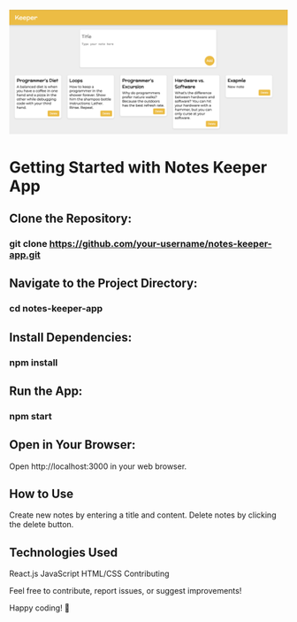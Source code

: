 ![website exapmle](website.png)

# Getting Started with Notes Keeper App

## Clone the Repository:

### git clone https://github.com/your-username/notes-keeper-app.git

## Navigate to the Project Directory:

### cd notes-keeper-app

## Install Dependencies:

### npm install

## Run the App:

### npm start

## Open in Your Browser:

Open http://localhost:3000 in your web browser.

## How to Use

Create new notes by entering a title and content.
Delete notes by clicking the delete button.

## Technologies Used

React.js
JavaScript
HTML/CSS
Contributing

Feel free to contribute, report issues, or suggest improvements!

Happy coding! 🚀